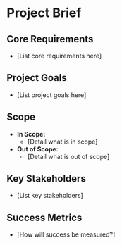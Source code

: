 # Project Brief

## Core Requirements

*   [List core requirements here]

## Project Goals

*   [List project goals here]

## Scope

*   **In Scope:**
    *   [Detail what is in scope]
*   **Out of Scope:**
    *   [Detail what is out of scope]

## Key Stakeholders

*   [List key stakeholders]

## Success Metrics

*   [How will success be measured?]
